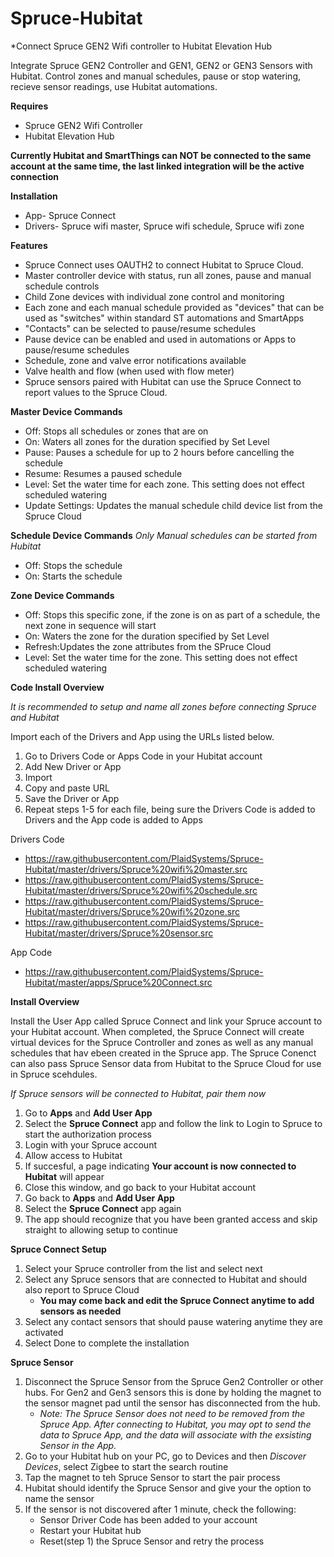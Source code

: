 # Spruce-Hubitat
*Connect Spruce GEN2 Wifi controller to Hubitat Elevation Hub

Integrate Spruce GEN2 Controller and GEN1, GEN2 or GEN3 Sensors with Hubitat. Control zones and manual schedules, pause or stop watering, recieve sensor readings, use Hubitat automations.

**Requires**
  - Spruce GEN2 Wifi Controller
  - Hubitat Elevation Hub
  
**Currently Hubitat and SmartThings can NOT be connected to the same account at the same time, the last linked integration will be the active connection**
  
**Installation**
  - App- Spruce Connect
  - Drivers- Spruce wifi master, Spruce wifi schedule, Spruce wifi zone
  
**Features**
  - Spruce Connect uses OAUTH2 to connect Hubitat to Spruce Cloud.
  - Master controller device with status, run all zones, pause and manual schedule controls
  - Child Zone devices with individual zone control and monitoring
  - Each zone and each manual schedule provided as "devices" that can be used as "switches" within standard ST automations and SmartApps
  - "Contacts" can be selected to pause/resume schedules
  - Pause device can be enabled and used in automations or Apps to pause/resume schedules
  - Schedule, zone and valve error notifications available
  - Valve health and flow (when used with flow meter)
  - Spruce sensors paired with Hubitat can use the Spruce Connect to report values to the Spruce Cloud.

 **Master Device Commands**
  - Off:    Stops all schedules or zones that are on
  - On:     Waters all zones for the duration specified by Set Level
  - Pause:  Pauses a schedule for up to 2 hours before cancelling the schedule
  - Resume: Resumes a paused schedule
  - Level:  Set the water time for each zone. This setting does not effect scheduled watering
  - Update Settings: Updates the manual schedule child device list from the Spruce Cloud

  **Schedule Device Commands**
  *Only Manual schedules can be started from Hubitat*
  - Off:    Stops the schedule
  - On:     Starts the schedule

  **Zone Device Commands**
  - Off:    Stops this specific zone, if the zone is on as part of a schedule, the next zone in sequence will start
  - On:     Waters the zone for the duration specified by Set Level
  - Refresh:Updates the zone attributes from the SPruce Cloud
  - Level:  Set the water time for the zone. This setting does not effect scheduled watering
    
**Code Install Overview**

*It is recommended to setup and name all zones before connecting Spruce and Hubitat*

Import each of the Drivers and App using the URLs listed below.
  1. Go to Drivers Code or Apps Code in your Hubitat account
  2. Add New Driver or App
  3. Import
  4. Copy and paste URL
  5. Save the Driver or App
  6. Repeat steps 1-5 for each file, being sure the Drivers Code is added to Drivers and the App code is added to Apps 

Drivers Code  
  - https://raw.githubusercontent.com/PlaidSystems/Spruce-Hubitat/master/drivers/Spruce%20wifi%20master.src
  - https://raw.githubusercontent.com/PlaidSystems/Spruce-Hubitat/master/drivers/Spruce%20wifi%20schedule.src
  - https://raw.githubusercontent.com/PlaidSystems/Spruce-Hubitat/master/drivers/Spruce%20wifi%20zone.src
  - https://raw.githubusercontent.com/PlaidSystems/Spruce-Hubitat/master/drivers/Spruce%20sensor.src
  
App Code
  - https://raw.githubusercontent.com/PlaidSystems/Spruce-Hubitat/master/apps/Spruce%20Connect.src
    
**Install Overview**

Install the User App called Spruce Connect and link your Spruce account to your Hubitat account. When completed, the Spruce Connect will create virtual devices for the Spruce Controller and zones as well as any manual schedules that hav ebeen created in the Spruce app.  The Spruce Conenct can also pass Spruce Sensor data from Hubitat to the Spruce Cloud for use in Spruce scehdules.

*If Spruce sensors will be connected to Hubitat, pair them now*   

  1. Go to **Apps** and **Add User App**
  2. Select the **Spruce Connect** app and follow the link to Login to Spruce to start the authorization process
  3. Login with your Spruce account
  4. Allow access to Hubitat
  5. If succesful, a page indicating **Your account is now connected to Hubitat** will appear
  6. Close this window, and go back to your Hubitat account
  7. Go back to **Apps** and **Add User App**
  8. Select the **Spruce Connect** app again
  9. The app should recognize that you have been granted access and skip straight to allowing setup to continue
  
**Spruce Connect Setup**

  1. Select your Spruce controller from the list and select next
  2. Select any Spruce sensors that are connected to Hubitat and should also report to Spruce Cloud
     - **You may come back and edit the Spruce Connect anytime to add sensors as needed**
  3. Select any contact sensors that should pause watering anytime they are activated
  4. Select Done to complete the installation
  
**Spruce Sensor**

  1. Disconnect the Spruce Sensor from the Spruce Gen2 Controller or other hubs.  For Gen2 and Gen3 sensors this is done by holding the      magnet to the sensor magnet pad until the sensor has disconnected from the hub.
     - *Note: The Spruce Sensor does not need to be removed from the Spruce App. After connecting to Hubitat, you may opt to send the data to Spruce App, and the data will associate with the exsisting Sensor in the App.*
  2. Go to your Hubitat hub on your PC, go to Devices and then *Discover Devices*, select Zigbee to start the search routine
  3. Tap the magnet to teh Spruce Sensor to start the pair process
  4. Hubitat should identify the Spruce Sensor and give your the option to name the sensor
  5. If the sensor is not discovered after 1 minute, check the following:
     - Sensor Driver Code has been added to your account
     - Restart your Hubitat hub
     - Reset(step 1) the Spruce Sensor and retry the process
  
